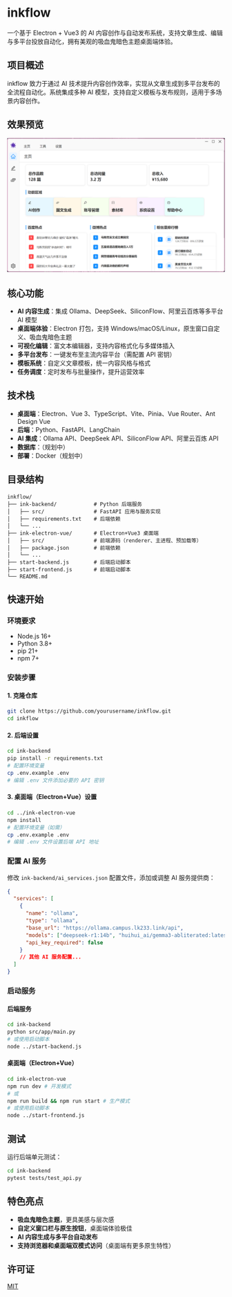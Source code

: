 # inkflow
一个基于 Electron + Vue3 的 AI 内容创作与自动发布系统，支持文章生成、编辑与多平台投放自动化，拥有美观的吸血鬼暗色主题桌面端体验。

## 项目概述
inkflow 致力于通过 AI 技术提升内容创作效率，实现从文章生成到多平台发布的全流程自动化。系统集成多种 AI 模型，支持自定义模板与发布规则，适用于多场景内容创作。

## 效果预览
![效果预览](效果预览.png)

## 核心功能
- **AI 内容生成**：集成 Ollama、DeepSeek、SiliconFlow、阿里云百炼等多平台 AI 模型
- **桌面端体验**：Electron 打包，支持 Windows/macOS/Linux，原生窗口自定义、吸血鬼暗色主题
- **可视化编辑**：富文本编辑器，支持内容格式化与多媒体插入
- **多平台发布**：一键发布至主流内容平台（需配置 API 密钥）
- **模板系统**：自定义文章模板，统一内容风格与格式
- **任务调度**：定时发布与批量操作，提升运营效率

## 技术栈
- **桌面端**：Electron、Vue 3、TypeScript、Vite、Pinia、Vue Router、Ant Design Vue
- **后端**：Python、FastAPI、LangChain
- **AI 集成**：Ollama API、DeepSeek API、SiliconFlow API、阿里云百炼 API
- **数据库**：（规划中）
- **部署**：Docker（规划中）

## 目录结构
```
inkflow/
├── ink-backend/            # Python 后端服务
│   ├── src/                # FastAPI 应用与服务实现
│   ├── requirements.txt    # 后端依赖
│   └── ...
├── ink-electron-vue/       # Electron+Vue3 桌面端
│   ├── src/                # 前端源码（renderer、主进程、预加载等）
│   ├── package.json        # 前端依赖
│   └── ...
├── start-backend.js        # 后端启动脚本
├── start-frontend.js       # 前端启动脚本
└── README.md
```

## 快速开始
### 环境要求
- Node.js 16+
- Python 3.8+
- pip 21+
- npm 7+

### 安装步骤
#### 1. 克隆仓库
```bash
git clone https://github.com/yourusername/inkflow.git
cd inkflow
```

#### 2. 后端设置
```bash
cd ink-backend
pip install -r requirements.txt
# 配置环境变量
cp .env.example .env
# 编辑 .env 文件添加必要的 API 密钥
```

#### 3. 桌面端（Electron+Vue）设置
```bash
cd ../ink-electron-vue
npm install
# 配置环境变量（如需）
cp .env.example .env
# 编辑 .env 文件设置后端 API 地址
```

### 配置 AI 服务
修改 `ink-backend/ai_services.json` 配置文件，添加或调整 AI 服务提供商：
```json
{
  "services": [
    {
      "name": "ollama",
      "type": "ollama",
      "base_url": "https://ollama.campus.lk233.link/api",
      "models": ["deepseek-r1:14b", "huihui_ai/gemma3-abliterated:latest"],
      "api_key_required": false
    }
    // 其他 AI 服务配置...
  ]
}
```

### 启动服务
#### 后端服务
```bash
cd ink-backend
python src/app/main.py
# 或使用启动脚本
node ../start-backend.js
```

#### 桌面端（Electron+Vue）
```bash
cd ink-electron-vue
npm run dev # 开发模式
# 或
npm run build && npm run start # 生产模式
# 或使用启动脚本
node ../start-frontend.js
```

## 测试
运行后端单元测试：
```bash
cd ink-backend
pytest tests/test_api.py
```

## 特色亮点
- **吸血鬼暗色主题**，更具美感与层次感
- **自定义窗口栏与原生按钮**，桌面端体验极佳
- **AI 内容生成与多平台自动发布**
- **支持浏览器和桌面端双模式访问**（桌面端有更多原生特性）

## 许可证
[MIT](LICENSE)
